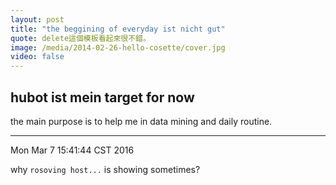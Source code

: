```yaml
---
layout: post
title: "the beggining of everyday ist nicht gut"
quote: delete這個模板看起來很不錯。
image: /media/2014-02-26-hello-cosette/cover.jpg
video: false
---
```



## hubot ist mein target for now
the main purpose is to help me in data mining and daily routine.


---

Mon Mar  7 15:41:44 CST 2016

why `rosoving host...` is showing sometimes?
